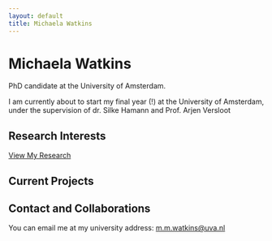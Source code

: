 ```yaml
---
layout: default
title: Michaela Watkins
---
```


# Michaela Watkins

PhD candidate at the University of Amsterdam.

I am currently about to start my final year (!) at the University of Amsterdam, under the supervision of dr. Silke Hamann and Prof. Arjen Versloot

## Research Interests

[View My Research](/research/)

## Current Projects




## Contact and Collaborations

You can email me at my university address: m.m.watkins@uva.nl

